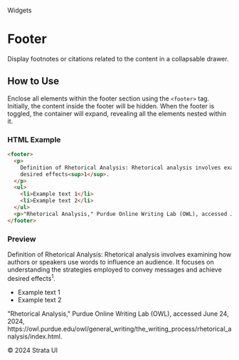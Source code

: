 <p class="section-text">Widgets</p>

# Footer

Display footnotes or citations related to the content in a collapsable drawer.

## How to Use

Enclose all elements within the footer section using the `<footer>` tag. Initially, the content inside the footer will be hidden. When the footer is toggled, the container will expand, revealing all the elements nested within it.

### HTML Example

```html
<footer>
  <p>
    Definition of Rhetorical Analysis: Rhetorical analysis involves examining how authors or speakers use words to influence an audience. It focuses on understanding the strategies employed to convey messages and achieve
    desired effects<sup>1</sup>.
  </p>
  <ul>
    <li>Example text 1</li>
    <li>Example text 2</li>
  </ul>
  <p>"Rhetorical Analysis," Purdue Online Writing Lab (OWL), accessed June 24, 2024, https://owl.purdue.edu/owl/general_writing/the_writing_process/rhetorical_analysis/index.html.</p>
</footer>
```

### Preview

<div class="example-container">
  <footer>
      <p>Definition of Rhetorical Analysis: Rhetorical analysis involves examining how authors or speakers use words to influence an audience. It focuses on understanding the strategies employed to convey messages and achieve desired effects<sup>1</sup>.</p>
        <ul>
    <li>Example text 1</li>
    <li>Example text 2</li>
  </ul>
      <p>"Rhetorical Analysis," Purdue Online Writing Lab (OWL), accessed June 24, 2024, https://owl.purdue.edu/owl/general_writing/the_writing_process/rhetorical_analysis/index.html.</p>
  </footer>
</div>

  <div class="footer">
    <p>&copy; 2024 Strata UI</p>
  </div>
